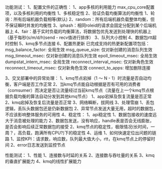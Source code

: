 功能测试：
1、配置文件的正确性：
    1、app多核的利用能力 max_cpu_core配置项，以及多核利用的均衡性
		1、多核稳定性
	2、验证负载均衡算法的均衡性
		1、轮询：所有后端机器负载相等(默认)
		2、random：所有后端机器负载整体均衡，但不保证瞬时并发的均衡性
		3、iphash：相同roleid的请求会固定分配到某个后端机器上
		4、fair：基于实时负载的均衡算法，将数据包优先发送到处理快的机器上（基于每秒(s/m/d/h)send - recv值进行排序）
	3、队列大小控制
    4、数据包rtt超时控制
    5、kmq多节点连接
    6、配置热更新
		已完成支持的热更新配置项包括：
	msg_balance_factor: 全局生效
	msg_queue_size: 仅对新创建的消息队列生效
	msg_timeout_msec: 仅对新创建的消息队列生效
	epoll_timeout_msec: 全局生效
	dumpstat_intern_msec: 全局生效
	reconnect_interval_msec: 仅对新角色生效
	reconnect_timeout_msec: 仅对新角色生效
	connect_to_apps: 增加删除连接


3、交叉部署中的异常处理：
    1、kmq节点宕掉（1 ～ N - 1）时流量是否自动均衡，客户端是否工作正常
    2、当kmq节点能自动根据是否有可用的消费者（comsumer）而决定是否让流量经过当前kmq节点（流量在上一个kmq节点根据负载均衡的算法自动分发到其他kmq节点）
		1、app宕掉及恢复流量是否正常
		2、kmq宕掉及恢复后流量是否正常
		3、网络瞬断，拔网线
    3、处理雪崩
		1、丢包逻辑，丢队头数据包还是仍新数据包
        2、异常节点发送大量无用，超时的数据包，不应该影响整体服务的可用性
    4、稳定性：
        1、api稳定性
            1、数据包接收的速度远大于消息被处理的能力
			2、数据包发送，没有响应，handle表是否会无线膨胀，是否会影响后续正常数据包的接受
        2、kmq节点的稳定性，极限情况(长时间，一周？，高负载，跑满所有CPU?)下的稳定性
4、运维
    1、如何快速定位出问题的链路
		1、监控KPI：请求数，响应数，队列最大值大小，rtt，在kmq节点上的停留时间
	2、error日志发送到监控节点



性能测试：
1、性能
    1、连接数与时延的关系
    2、连接数与吞吐量的关系
    3、kmq的垂直扩展能力
    4、kmq的线性扩展能力


